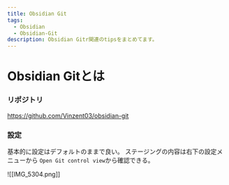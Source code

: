 ```yaml
---
title: Obsidian Git
tags:
  - Obsidian
  - Obsidian-Git
description: Obsidian Gitr関連のtipsをまとめてます。
---
```

# Obsidian Gitとは

### リポジトリ
https://github.com/Vinzent03/obsidian-git

### 設定
基本的に設定はデフォルトのままで良い。
ステージングの内容は右下の設定メニューから
`Open Git control view`から確認できる。

![[IMG_5304.png]]
